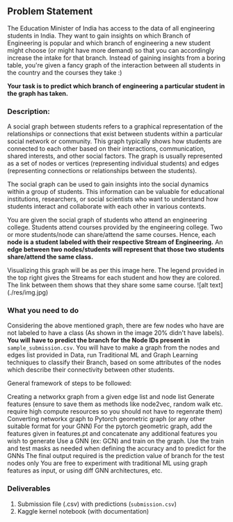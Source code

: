## Problem Statement
<p>The Education Minister of India has access to the data of all engineering students in India. They want to gain insights on which Branch of Engineering is popular and which branch of engineering a new student might choose (or might have more demand) so that you can accordingly increase the intake for that branch. Instead of gaining insights from a boring table, you're given a fancy graph of the interaction between all students in the country and the courses they take :)</p>

**Your task is to predict which branch of engineering a particular student in the graph has taken.**

### Description:
A social graph between students refers to a graphical representation of the relationships or connections that exist between students within a particular social network or community. This graph typically shows how students are connected to each other based on their interactions, communication, shared interests, and other social factors.
The graph is usually represented as a set of nodes or vertices (representing individual students) and edges (representing connections or relationships between the students).

The social graph can be used to gain insights into the social dynamics within a group of students. This information can be valuable for educational institutions, researchers, or social scientists who want to understand how students interact and collaborate with each other in various contexts.

You are given the social graph of students who attend an engineering college. Students attend courses provided by the engineering college. Two or more students/node can share/attend the same courses. Hence, each **node is a student labeled with their respective Stream of Engineering.** An **edge between two nodes/students will represent that those two students share/attend the same class.**

Visualizing this graph will be as per this image here. The legend provided in the top right gives the Streams for each student and how they are colored. The link between them shows that they share some same course.
![alt text] (./res/img.jpg)


### What you need to do
Considering the above mentioned graph, there are few nodes who have are not labeled to have a class (As shown in the image 20% didn't have labels). **You will have to predict the branch for the Node IDs present in** `sample_submission.csv`. You will have to make a graph from the nodes and edges list provided in Data, run Traditional ML and Graph Learning techniques to classify their Branch, based on some attributes of the nodes which describe their connectivity between other students.

General framework of steps to be followed:

Creating a networkx graph from a given edge list and node list
Generate features (ensure to save them as methods like node2vec, random walk etc. require high compute resources so you should not have to regenrate them)
Converting networkx graph to Pytorch geometric graph (or any other suitable format for your GNN)
For the pytorch geometric graph, add the features given in features.pt and concatenate any additional features you wish to generate
Use a GNN (ex: GCN) and train on the graph. Use the train and test masks as needed when defining the accuracy and to predict for the GNNs
The final output required is the prediction value of branch for the test nodes only
You are free to experiment with traditional ML using graph features as input, or using diff GNN architectures, etc.

### Deliverables
1. Submission file (.csv) with predictions (`submission.csv`)
2. Kaggle kernel notebook (with documentation)
